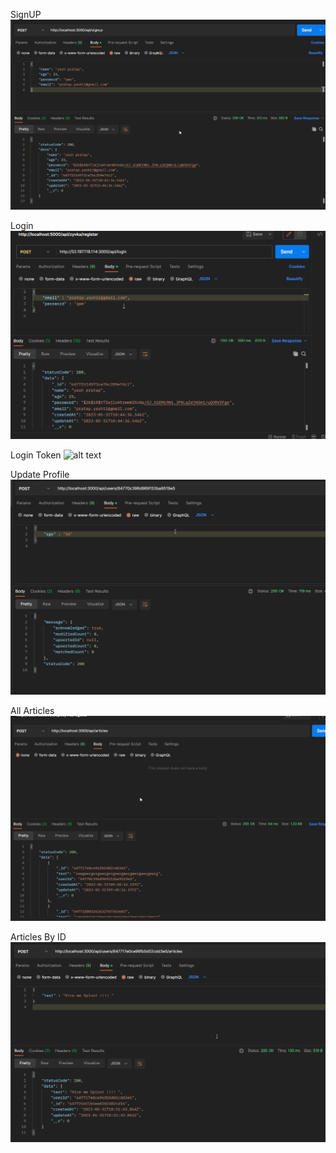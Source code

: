 

SignUP
![alt text](./Postman%20Results/signUP.png)

Login
![alt text](./Postman%20Results/login.png)

Login Token
![alt text](./Postman%20Results/login%20token.pngg)

Update Profile
![alt text](./Postman%20Results/update.png)


All Articles
![alt text](./Postman%20Results/all%20articles.png)

Articles By ID
![alt text](./Postman%20Results/get%20article%20by%20userid.png)
